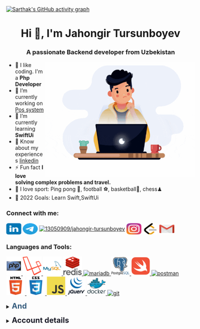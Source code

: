 [//]: # ([![MasterHead]&#40;./img/developer3.gif&#41;]&#40;https://rishavchanda.io&#41;)
[![Sarthak's GitHub activity graph](https://activity-graph.herokuapp.com/graph?username=TursunboyevJahongir&&theme=xcode)](https://github.com/TursunboyevJahongir)

<h1 align="center">Hi 👋, I'm Jahongir Tursunboyev</h1>
<h3 align="center">A passionate Backend developer from Uzbekistan</h3>
<img align="right" alt="Coding" width="400" src="./img/developer.gif">

- 🤖 I like coding. I'm a **Php Developer**
- 🔭 I’m currently working on [Pos system](daftar.uz)
- 🌱 I’m currently learning **SwiftUi**
- 📄 Know about my experiences [linkedin](https://www.linkedin.com/in/jahongir-tursunboyev-backend-php-laravel/)
- ⚡ Fun fact **I love solving complex problems and travel.**
- 🏃 I love sport: Ping pong 🏓, football ⚽, basketball🏀, chess♟
- 🥅 2022 Goals: Learn Swift,SwiftUi

<h3 align="left">Connect with me:</h3>
<p align="left">
<a href="https://linkedin.com/in/jahongir-tursunboyev-backend-php-laravel" target="blank"><img align="center" src="./img/linkedin.svg" alt="jahongir-tursunboyev-backend-php-laravel" height="30" width="40" /></a>
<a href="https://t.me/JahongirTursunboyev" target="blank"><img align="center" src="./img/telegram.svg" 
alt="JahongirTursunboyev" height="30" width="40" /></a>
<a href="https://stackoverflow.com/users/13050909/jahongir-tursunboyev" target="blank"><img align="center" src="https://raw.githubusercontent.com/rahuldkjain/github-profile-readme-generator/master/src/images/icons/Social/stack-overflow.svg" alt="13050909/jahongir-tursunboyev" height="30" width="40" /></a>
<a href="https://instagram.com/jahongir_tursunboyev_" target="blank"><img align="center" src="./img/instagram.svg" 
alt="jahongir_tursunboyev_" height="30" width="40" /></a>
<a href="https://www.leetcode.com/tursunboyevjahongir" target="blank"><img align="center" src="./img/leetcode.svg" 
alt="tursunboyevjahongir" height="30" width="40" /></a>
<a href="mailto:jah6332@gmail.com" target="blank"><img align="center" src="./img/gmail.svg" 
alt="JahongirTursunboyev" height="30" width="40" /></a>
</p>

<h3 align="left">Languages and Tools:</h3>
<p align="left"> 
<a href="https://www.php.net" target="_blank" rel="noreferrer"> <img src="https://raw.githubusercontent.com/devicons/devicon/master/icons/php/php-original.svg" alt="php" width="40" height="50"/> </a>
<a href="https://laravel.com/" target="_blank" rel="noreferrer"> <img src="./img/laravel.svg" alt="laravel" width="50" 
height="50"/> </a>
<a href="https://www.mysql.com/" target="_blank" rel="noreferrer"> <img src="https://raw.githubusercontent.com/devicons/devicon/master/icons/mysql/mysql-original-wordmark.svg" alt="mysql" width="50" height="50"/> </a>
<a href="https://redis.io" target="_blank" rel="noreferrer"> <img src="https://raw.githubusercontent.com/devicons/devicon/master/icons/redis/redis-original-wordmark.svg" alt="redis" width="50" height="50"/> </a>
<a href="https://mariadb.org/" target="_blank" rel="noreferrer"> <img src="https://www.vectorlogo.zone/logos/mariadb/mariadb-icon.svg" alt="mariadb" width="50" height="50"/> </a>
<a href="https://www.postgresql.org" target="_blank" rel="noreferrer"> <img src="https://raw.githubusercontent.com/devicons/devicon/master/icons/postgresql/postgresql-original-wordmark.svg" alt="postgresql" width="50" height="50"/> </a>
<a href="https://developer.apple.com/swift/" target="_blank" rel="noreferrer"> <img src="https://raw.githubusercontent.com/devicons/devicon/master/icons/swift/swift-original.svg" alt="swift" width="50" height="50"/> </a>
<a href="https://postman.com" target="_blank" rel="noreferrer"> <img src="https://www.vectorlogo.zone/logos/getpostman/getpostman-icon.svg" alt="postman" width="50" height="50"/> </a>
<a href="https://www.w3.org/html/" target="_blank" rel="noreferrer"> <img src="https://raw.githubusercontent.com/devicons/devicon/master/icons/html5/html5-original-wordmark.svg" alt="html5" width="50" height="50"/> </a>
<a href="https://www.w3schools.com/css/" target="_blank" rel="noreferrer"> <img src="https://raw.githubusercontent.com/devicons/devicon/master/icons/css3/css3-original-wordmark.svg" alt="css3" width="50" height="50"/> </a>
<a href="https://developer.mozilla.org/en-US/docs/Web/JavaScript" target="_blank" rel="noreferrer"> <img src="https://raw.githubusercontent.com/devicons/devicon/master/icons/javascript/javascript-original.svg" alt="javascript" width="50" height="50"/> </a>
<a href="https://jquery.com/" target="_blank" rel="noreferrer"> <img src="./img/jquery.svg" alt="jQuery" width="50" 
height="50"/> </a>
<a href="https://www.docker.com/" target="_blank" rel="noreferrer"> <img src="https://raw.githubusercontent.com/devicons/devicon/master/icons/docker/docker-original-wordmark.svg" alt="docker" width="50" height="50"/> </a>
<a href="https://git-scm.com/" target="_blank" rel="noreferrer"> <img src="https://www.vectorlogo.zone/logos/git-scm/git-scm-icon.svg" alt="git" width="50" height="50"/> </a>


<details><summary><b style="color:#355C7D;font-size:20px">And</b></summary>
<a href="https://developer.apple.com/" target="_blank" rel="noreferrer"> <img src="./img/xcode.svg" 
alt="Xcode" width="40" height="40"/> </a>
<a href="https://www.yiiframework.com/" target="_blank" rel="noreferrer"> <img src="./img/yii-framework.svg" 
alt="sqlite" width="40" height="40"/> </a>
<a href="https://www.sqlite.org/" target="_blank" rel="noreferrer"> <img src="https://www.vectorlogo.zone/logos/sqlite/sqlite-icon.svg" alt="sqlite" width="40" height="40"/> </a>
<a href="https://firebase.google.com/" target="_blank" rel="noreferrer"> <img src="https://www.vectorlogo.zone/logos/firebase/firebase-icon.svg" alt="firebase" width="40" height="40"/> </a>
<a href="https://getbootstrap.com" target="_blank" rel="noreferrer"> <img src="https://raw.githubusercontent.com/devicons/devicon/master/icons/bootstrap/bootstrap-plain-wordmark.svg" alt="bootstrap" width="40" height="40"/> </a>
<a href="https://www.chartjs.org" target="_blank" rel="noreferrer"> <img src="https://www.chartjs.org/media/logo-title.svg" alt="chartjs" width="40" height="40"/> </a>
<a href="https://www.figma.com/" target="_blank" rel="noreferrer"> <img src="https://www.vectorlogo.zone/logos/figma/figma-icon.svg" alt="figma" width="40" height="40"/> </a>
<a href="https://graphql.org" target="_blank" rel="noreferrer"> <img src="https://www.vectorlogo.zone/logos/graphql/graphql-icon.svg" alt="graphql" width="40" height="40"/> </a>
<a href="https://www.linux.org/" target="_blank" rel="noreferrer"> <img src="https://raw.githubusercontent.com/devicons/devicon/master/icons/linux/linux-original.svg" alt="linux" width="40" height="40"/> </a>
<a href="https://materializecss.com/" target="_blank" rel="noreferrer"> <img src="https://raw.githubusercontent.com/prplx/svg-logos/5585531d45d294869c4eaab4d7cf2e9c167710a9/svg/materialize.svg" alt="materialize" width="40" height="40"/> </a>
<a href="https://www.photoshop.com/en" target="_blank" rel="noreferrer"> <img src="https://raw.githubusercontent.com/devicons/devicon/master/icons/photoshop/photoshop-line.svg" alt="photoshop" width="40" height="40"/> </a>
<a href="https://www.rabbitmq.com" target="_blank" rel="noreferrer"> <img src="https://www.vectorlogo.zone/logos/rabbitmq/rabbitmq-icon.svg" alt="rabbitMQ" width="40" height="40"/> </a>
<a href="https://symfony.com" target="_blank" rel="noreferrer"> <img src="https://symfony.com/logos/symfony_black_03.svg" alt="symfony" width="40" height="40"/> </a>
<a href="https://www.arduino.cc/" target="_blank" rel="noreferrer"><img src="https://cdn.worldvectorlogo.com/logos/arduino-1.svg" alt="arduino" width="40" height="40"/> </a>
<a href="https://sass-lang.com" target="_blank" rel="noreferrer"> <img src="https://raw.githubusercontent.com/devicons/devicon/master/icons/sass/sass-original.svg" alt="sass" width="40" height="40"/> </a>
<a href="https://www.arduino.cc/" target="_blank" rel="noreferrer"><img src="https://cdn.worldvectorlogo.com/logos/arduino-1.svg" alt="arduino" width="40" height="40"/> </a>
</details>
</p>

<details><summary><b style="color:#1A1B27;font-size:20px">Account details</b></summary>

<p><img align="left" src="https://github-readme-stats.vercel.app/api/top-langs?username=TursunboyevJahongir&show_icons=true&locale=en&layout=compact&theme=tokyonight" alt="TursunboyevJahongir" /></p>

<p>&nbsp;<img align="center" src="https://github-readme-stats.vercel.app/api?username=tursunboyevjahongir&show_icons=true&locale=en&theme=tokyonight" alt="tursunboyevjahongir" /></p>

<p><img align="center" src="https://github-readme-streak-stats.herokuapp.com/?user=tursunboyevjahongir&theme=tokyonight" alt="tursunboyevjahongir" /></p>

</details>
